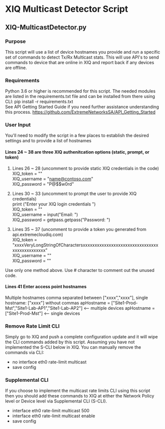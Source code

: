 # XIQ Multicast Detector Script
## XIQ-MulticastDetector.py
### Purpose
This script will use a list of device hostnames you provide and run a specific set of commands to detect Tx/Rx Multicast stats.  This will use API's to send commands to device that are online in XIQ and report back if any devices are offline.

### Requirements
Python 3.6 or higher is recommended for this script.
The needed modules are listed in the requirements.txt file and can be installed from there using <br />
CLI:  pip install -r requirements.txt <br />
See API Getting Started Guide if you need further assistance understanding this process.
https://github.com/ExtremeNetworksSA/API_Getting_Started

### User Input
You'll need to modify the script in a few places to establish the desired settings and to provide a list of hostnames

#### Lines 24 ~ 38 are three XIQ authenitcation options (static, prompt, or token)
1) Lines 26 ~ 28 (uncomment to provide static XIQ credentials in the code)<br />
XIQ_token = ""<br />
XIQ_username = "name@contoso.com"<br />
XIQ_password = "P@$$w0rd"<br />

2) Lines 30 ~ 33 (uncomment to prompt the user to provide XIQ credentials)<br />
print ("Enter your XIQ login credentials ")<br />
XIQ_token = ""<br />
XIQ_username = input("Email: ")<br />
XIQ_password = getpass.getpass("Password: ")<br />

3) Lines 35 ~ 37 (uncomment to provide a token you generated from api.extremecloudiq.com)<br />
XIQ_token = "xxxxVeryLongStringOfCharactersxxxxxxxxxxxxxxxxxxxxxxxxxxxxxxxxxxxxxxxxxxxxxx"<br />
XIQ_username = ""<br />
XIQ_password = ""<br />

Use only one method above.  Use # character to comment out the unused code.

#### Lines 41 Enter access point hostnames
Multiple hostnames comma separated between ["xxxx","xxxx"], single hostname: ["xxxx"] without commas
apHostname = ["Site1-Prod-Mst","Site1-Lab-AP1","Site1-Lab-AP2"] <-- multiple devices
apHostname = ["Site1-Prod-Mst"] <-- single devices

### Remove Rate Limit CLI
Simply go to XIQ and push a complete configuration update and it will wipe the CLI commands added by this script.  Assuming you have not implemented the S-CLI below in XIQ.  You can manually remove the commands via CLI:  
- no interface eth0 rate-limit multicast
- save config

### Supplemental CLI
If you choose to implement the multicast rate limits CLI using this script then you should add these commands to XIQ at either the Network Policy level or Device level via Supplemental CLI (S-CLI).
- interface eth0 rate-limit multicast 500
- interface eth0 rate-limit multicast enable
- save config

